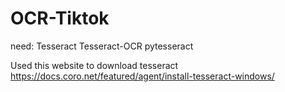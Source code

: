 # OCR-Tiktok

need:
Tesseract
Tesseract-OCR
pytesseract

Used this website to download tesseract
https://docs.coro.net/featured/agent/install-tesseract-windows/
